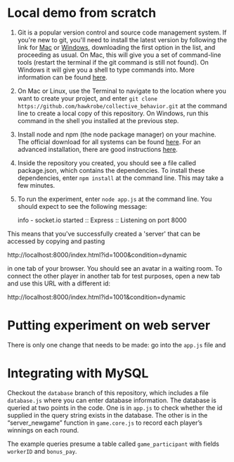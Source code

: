 Local demo from scratch
=======================

1. Git is a popular version control and source code management system. If you're new to git, you'll need to install the latest version by following the link for [Mac](https://code.google.com/p/git-osx-installer/downloads/list) or [Windows](https://code.google.com/p/msysgit/downloads/list?q=full+installer+official+git), downloading the first option in the list, and proceeding as usual. On Mac, this will give you a set of command-line tools (restart the terminal if the git command is still not found). On Windows it will give you a shell to type commands into. More information can be found [here](http://git-scm.com/book/en/Getting-Started-Installing-Git).

2. On Mac or Linux, use the Terminal to navigate to the location where you want to create your project, and enter ```git clone https://github.com/hawkrobe/collective_behavior.git``` at the command line to create a local copy of this repository. On Windows, run this command in the shell you installed at the previous step.

3. Install node and npm (the node package manager) on your machine. The official download for all systems can be found [here](http://nodejs.org/download/). For an advanced installation, there are good instructions [here](https://gist.github.com/isaacs/579814).

4. Inside the repository you created, you should see a file called package.json, which contains the dependencies. To install these dependencies, enter ```npm install``` at the command line. This may take a few minutes.

5. To run the experiment, enter ```node app.js``` at the command line. You should expect to see the following message:

    info  - socket.io started
        :: Express :: Listening on port 8000

This means that you've successfully created a 'server' that can be accessed by copying and pasting 

http://localhost:8000/index.html?id=1000&condition=dynamic 

in one tab of your browser. You should see an avatar in a waiting room. To connect the other player in another tab for test purposes, open a new tab and use this URL with a different id:

http://localhost:8000/index.html?id=1001&condition=dynamic 

Putting experiment on web server
================================

There is only one change that needs to be made: go into the ```app.js``` file and 

Integrating with MySQL
======================

Checkout the ```database``` branch of this repository, which includes a file ```database.js``` where you can enter database information. The database is queried at two points in the code. One is in ```app.js``` to check whether the id supplied in the query string exists in the database. The other is in the “server\_newgame” function in ```game.core.js``` to record each player’s winnings on each round. 

The example queries presume a table called ```game_participant``` with fields ```workerID``` and ```bonus_pay```.
